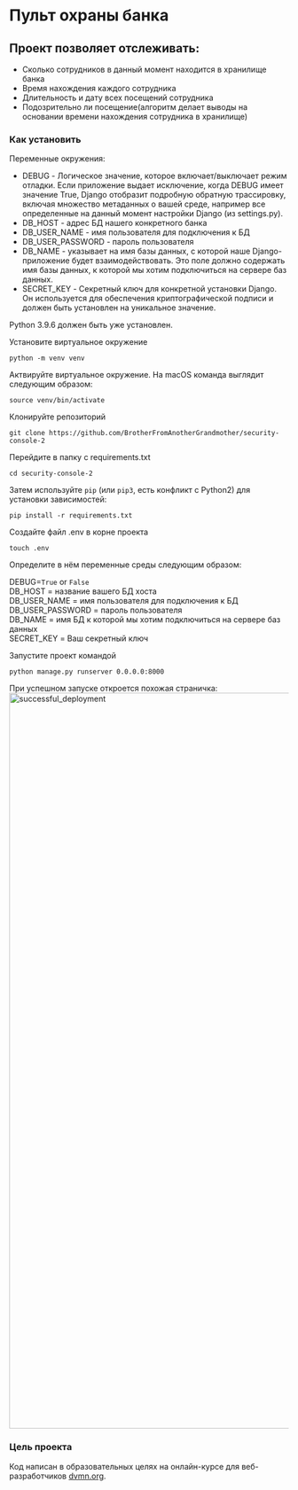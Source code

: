 # Пульт охраны банка

## Проект позволяет отслеживать:

- Сколько сотрудников в данный момент находится в хранилище банка
- Время нахождения каждого сотрудника
- Длительность и дату всех посещений сотрудника
- Подозрительно ли посещение(алгоритм делает выводы на основании времени нахождения сотрудника в хранилище)


### Как установить

Переменные окружения:
* DEBUG - Логическое значение, которое включает/выключает режим отладки. Если приложение выдает исключение, 
когда DEBUG имеет значение True, Django отобразит подробную обратную трассировку, включая множество метаданных о вашей
среде, например все определенные на данный момент настройки Django (из settings.py).
* DB_HOST - адрес БД нашего конкретного банка
* DB_USER_NAME - имя пользователя для подключения к БД
* DB_USER_PASSWORD - пароль пользователя
* DB_NAME - указывает на имя базы данных, с которой наше Django-приложение будет взаимодействовать.
Это поле должно содержать имя базы данных, к которой мы хотим подключиться на сервере баз данных.
* SECRET_KEY - Секретный ключ для конкретной установки Django. Он используется для обеспечения
криптографической подписи и должен быть установлен на уникальное значение.

Python 3.9.6 должен быть уже установлен. 

Установите виртуальное окружение
```
python -m venv venv
```
Актвируйте виртуальное окружение. На macOS команда выглядит следующим образом:
```commandline
source venv/bin/activate 
```
Клонируйте репозиторий
```
git clone https://github.com/BrotherFromAnotherGrandmother/security-console-2
```
Перейдите в папку с requirements.txt
```commandline
cd security-console-2
```
Затем используйте `pip` (или `pip3`, есть конфликт с Python2) для установки зависимостей:
```
pip install -r requirements.txt
```
Создайте файл .env в корне проекта
```commandline
touch .env
```
Определите в нём переменные среды следующим образом:

DEBUG=```True``` or ```False```  
DB_HOST = название вашего БД хоста  
DB_USER_NAME = имя пользователя для подключения к БД  
DB_USER_PASSWORD = пароль пользователя    
DB_NAME = имя БД к которой мы хотим подключиться на сервере баз данных  
SECRET_KEY = Ваш секретный ключ    

Запустите проект командой
```
python manage.py runserver 0.0.0.0:8000
```
При успешном запуске откроется похожая страничка:  
<img width="1328" alt="successful_deployment" src="https://github.com/BrotherFromAnotherGrandmother/security-console-2/assets/101392966/7885932b-bd69-4478-af4f-cdd4a3f7e443">

### Цель проекта

Код написан в образовательных целях на онлайн-курсе для веб-разработчиков [dvmn.org](https://dvmn.org/).

